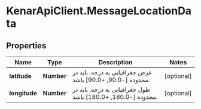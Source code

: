 # KenarApiClient.MessageLocationData

## Properties

Name | Type | Description | Notes
------------ | ------------- | ------------- | -------------
**latitude** | **Number** | عرض جغرافیایی به درجه. باید در محدوده [-90.0, +90.0] باشد. | [optional] 
**longitude** | **Number** | طول جغرافیایی به درجه. باید در محدوده [-180.0, +180.0] باشد. | [optional] 


